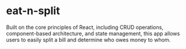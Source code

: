 # eat-n-split
Built on the core principles of React, including CRUD operations, component-based architecture, and state management, this app allows users to easily split a bill and determine who owes money to whom.
